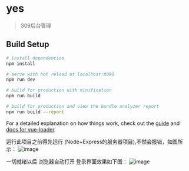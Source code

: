 # yes

> 309后台管理

## Build Setup

``` bash
# install dependencies
npm install

# serve with hot reload at localhost:8080
npm run dev

# build for production with minification
npm run build

# build for production and view the bundle analyzer report
npm run build --report
```

For a detailed explanation on how things work, check out the [guide](http://vuejs-templates.github.io/webpack/) and [docs for vue-loader](http://vuejs.github.io/vue-loader).

运行此项目之前得先运行 (Node+Express的服务器项目),不然会报错，如图所示：
![image](https://github.com/tzy13755126023/309-Admin/blob/master/img-folder/NoServer.png)

一切就绪以后  浏览器自动打开   登录界面效果如下图：
![image](https://github.com/tzy13755126023/309-Admin/blob/master/img-folder/login.png)
